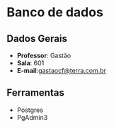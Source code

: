 # Banco de dados

## Dados Gerais
* __Professor__: Gastão
* __Sala__: 601
* __E-mail__:gastaocf@terra.com.br 

## Ferramentas
* Postgres
* PgAdmin3

